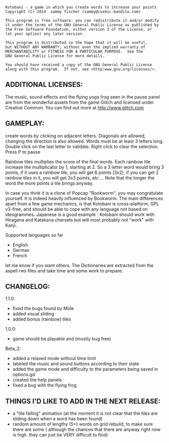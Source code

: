     Kotobani - a game in which you create words to increase your points
    Copyright (C) 2014  sammy fischer (sammy@cosmic-bandito.com)

    This program is free software: you can redistribute it and/or modify
    it under the terms of the GNU General Public License as published by
    the Free Software Foundation, either version 3 of the License, or
    (at your option) any later version.
   
    This program is distributed in the hope that it will be useful,
    but WITHOUT ANY WARRANTY; without even the implied warranty of 
    MERCHANTABILITY or FITNESS FOR A PARTICULAR PURPOSE.  See the  
    GNU General Public License for more details.                   
                                                                   
    You should have received a copy of the GNU General Public License
    along with this program.  If not, see <http:www.gnu.org/licenses/>.

ADDITIONAL LICENSES:
--------------------
The music, sound effects and the flying yoga frog seen in the pause panel are from the wonderful assets from the game Glitch and licensed under Creative Common. You can find out more at http://www.glitch.com


GAMEPLAY:
---------
create words by clicking on adjacent letters. 
Diagonals are allowed, changing the direction is also allowed. Words must be at least 3 letters long. 
Double click on the last letter to validate.
Right click to clear the selection.
Press P to pause

Rainbow tiles multiplies the score of the final words. Each rainbow tile increase the multiplicator by 1, starting at 2. So a 3 letter word would bring 3 points, if it uses a rainbow tile, you will get 6 points (3x2),  if you can get 2 rainbow tiles in it, you will get 3x3 points, etc ...
Note that the longer the word the more points a tile brings anyway.

In case you think it is a clone of Popcap "Bookworm", you may congratulate yourself. It is indeed heavily influenced by Bookworm. The main differences apart from a few game mechanics, is that Kotobani is cross-platform, GPL v3-free, and should be able to cope with any language not based on ideogrammes. Japanese is a good example : Kotobani should work with Hiragana and Katakana charsets but will most probably not "work" with Kanji.

Supported languages so far
* English
* German
* French

let me know if you want others. The Dictionaries are extracted from the aspell rws files and take time and some work to prepare.

CHANGELOG:
----------
1.1.0:
* fixed the bugs found by Mole
* added visual sliding
* added bonus (rainbow) tiles 

1.0.0:
* game should be playable and (mostly bug free)

Beta_2:

* added a relaxed mode without time limit
* labeled the music and sound buttons according to their state
* added the game mode and difficulty to the parameters being saved in options.gd
* created the help panels
* fixed a bug with the flying frog


THINGS I'D LIKE TO ADD IN THE NEXT RELEASE:
-------------------------------------------
* a "tile falling" animation (at the moment it is not clear that the tiles are sliding down when a word has been found)
* random amount of lengthy (5+) words on grid rebuild, to make sure there are some ( although the chances that there are anyway right now is high. they can just be VERY difficult to find)